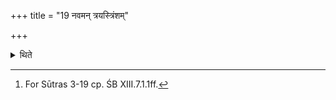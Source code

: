 +++
title = "19 नवमन् त्रयस्त्रिंशम्"

+++

<details><summary>थिते</summary>

19. The ninth (day should be one) on which the thirty three (-versed stoma is used).[^1]   

[^1]: For Sūtras 3-19 cp. ŚB XIII.7.1.1ff.  
</details>
